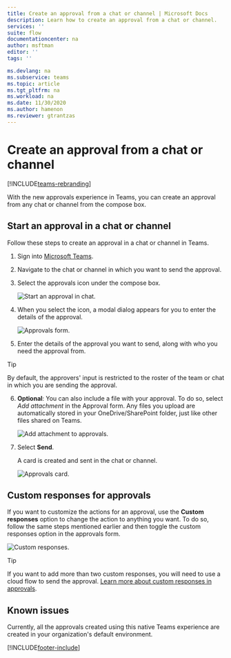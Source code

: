 ```yaml
---
title: Create an approval from a chat or channel | Microsoft Docs
description: Learn how to create an approval from a chat or channel.
services: ''
suite: flow
documentationcenter: na
author: msftman
editor: ''
tags: ''

ms.devlang: na
ms.subservice: teams
ms.topic: article
ms.tgt_pltfrm: na
ms.workload: na
ms.date: 11/30/2020
ms.author: hamenon
ms.reviewer: gtrantzas
---
```


# Create an approval from a chat or channel

[!INCLUDE[teams-rebranding](../includes/teams-rebranding.md)]

With the new approvals experience in Teams, you can create an approval from any chat or channel from the compose box.

## Start an approval in a chat or channel

Follow these steps to create an approval in a chat or channel in Teams.

1. Sign into [Microsoft Teams](https://teams.microsoft.com).

2. Navigate to the chat or channel in which you want to send the approval.

3. Select the approvals icon under the compose box.
   
   ![Start an approval in chat.](../media/native-approvals-in-teams/approvals-compose-box.png)

4. When you select the icon, a modal dialog appears for you to enter the details of the approval.

   ![Approvals form.](../media/native-approvals-in-teams/approvals-dialog-box.png)

5. Enter the details of the approval you want to send, along with who you need the approval from.

>[!TIP]
>By default, the approvers' input is restricted to the roster of the team or chat in which you are sending the approval.

6. **Optional**: You can also include a file with your approval. To do so, select *Add attachment* in the Approval form. Any files you upload are automatically stored in your OneDrive/SharePoint folder, just like other files shared on Teams.

   ![Add attachment to approvals.](../media/native-approvals-in-teams/approval-attach.png)


7. Select **Send**. 

   A card is created and sent in the chat or channel.

   ![Approvals card.](../media/native-approvals-in-teams/approvals-card.png)

## Custom responses for approvals

If you want to customize the actions for an approval, use the **Custom responses** option to change the action to anything you want. To do so, follow the same steps mentioned earlier and then toggle the custom responses option in the approvals form.

   ![Custom responses.](../media/native-approvals-in-teams/custom-responses.png)

>[!TIP]
>If you want to add more than two custom responses, you will need to use a cloud flow to send the approval. [Learn more about custom responses in approvals](../create-approval-response-options.md).


## Known issues

Currently, all the approvals created using this native Teams experience are created in your organization's default environment.



[!INCLUDE[footer-include](../includes/footer-banner.md)]

